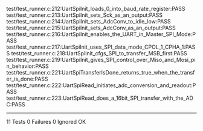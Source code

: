 test/test_runner.c:212:UartSpiInit_loads_0_into_baud_rate_register:PASS
test/test_runner.c:213:UartSpiInit_sets_Sck_as_an_output:PASS
test/test_runner.c:214:UartSpiInit_sets_AdcConv_to_idle_low:PASS
test/test_runner.c:215:UartSpiInit_sets_AdcConv_as_an_output:PASS
test/test_runner.c:216:UartSpiInit_enables_the_UART_in_Master_SPI_Mode:PASS
test/test_runner.c:217:UartSpiInit_uses_SPI_data_mode_CPOL_1_CPHA_1:PASS
test/test_runner.c:218:UartSpiInit_cfgs_SPI_to_transfer_MSB_first:PASS
test/test_runner.c:219:UartSpiInit_gives_SPI_control_over_Miso_and_Mosi_pin_behavior:PASS
test/test_runner.c:221:UartSpiTransferIsDone_returns_true_when_the_transfer_is_done:PASS
test/test_runner.c:222:UartSpiRead_initiates_adc_conversion_and_readout:PASS
test/test_runner.c:223:UartSpiRead_does_a_16bit_SPI_transfer_with_the_ADC:PASS

-----------------------
11 Tests 0 Failures 0 Ignored 
OK
